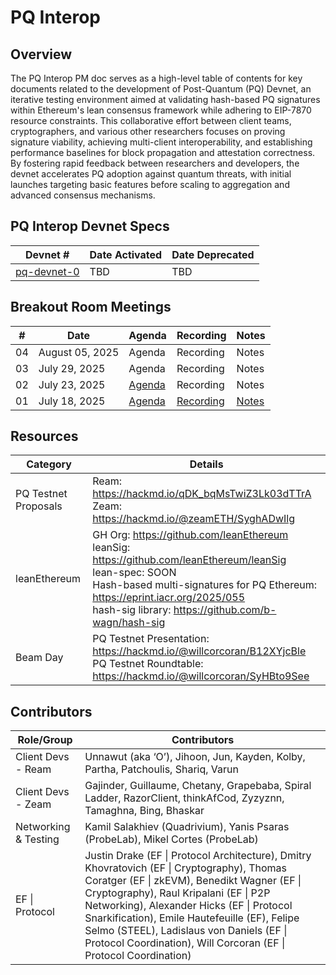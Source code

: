 # PQ Interop

## Overview
The PQ Interop PM doc serves as a high-level table of contents for key documents related to the development of Post-Quantum (PQ) Devnet, an iterative testing environment aimed at validating hash-based PQ signatures within Ethereum's lean consensus framework while adhering to EIP-7870 resource constraints. This collaborative effort between client teams, cryptographers, and various other researchers focuses on proving signature viability, achieving multi-client interoperability, and establishing performance baselines for block propagation and attestation correctness. By fostering rapid feedback between researchers and developers, the devnet accelerates PQ adoption against quantum threats, with initial launches targeting basic features before scaling to aggregation and advanced consensus mechanisms.


## PQ Interop Devnet Specs

| Devnet # | Date Activated | Date Deprecated |
| -- | -- | -- |
| [pq-devnet-0](https://github.com/leanEthereum/pm/pull/4) | TBD | TBD |


## Breakout Room Meetings

| # | Date | Agenda | Recording | Notes |
| -- | --| -- | -- | -- |
| 04 | August 05, 2025 | Agenda | Recording | Notes |
| 03 | July 29, 2025 | Agenda | Recording | Notes |
| 02 | July 23, 2025 | [Agenda](https://github.com/ethereum/pm/issues/1632) | Recording | Notes |
| 01 | July 18, 2025 | [Agenda](https://github.com/ethereum/pm/issues/1631) | [Recording](https://www.youtube.com/watch?v=AeCY-vabyuY) | [Notes](meetings/meeting-01.md) |

## Resources

| Category                  | Details |
|---------------------------|---------|
| PQ Testnet Proposals     | Ream: https://hackmd.io/qDK_bqMsTwiZ3Lk03dTTrA <br> Zeam: https://hackmd.io/@zeamETH/SyghADwIlg |
| leanEthereum             | GH Org: https://github.com/leanEthereum <br> leanSig: https://github.com/leanEthereum/leanSig <br> lean-spec: SOON <br> Hash-based multi-signatures for PQ Ethereum: https://eprint.iacr.org/2025/055 <br> hash-sig library: https://github.com/b-wagn/hash-sig |
| Beam Day                 | PQ Testnet Presentation: https://hackmd.io/@willcorcoran/B12XYjcBle <br> PQ Testnet Roundtable: https://hackmd.io/@willcorcoran/SyHBto9See |

## Contributors

| Role/Group               | Contributors |
|--------------------------|--------------|
| Client Devs - Ream      | Unnawut (aka ‘O’), Jihoon, Jun, Kayden, Kolby, Partha, Patchoulis, Shariq, Varun |
| Client Devs - Zeam      | Gajinder, Guillaume, Chetany, Grapebaba, Spiral Ladder, RazorClient, thinkAfCod, Zyzyznn, Tamaghna, Bing, Bhaskar |
| Networking & Testing    | Kamil Salakhiev (Quadrivium), Yanis Psaras (ProbeLab), Mikel Cortes (ProbeLab) |
| EF \| Protocol          | Justin Drake (EF \| Protocol Architecture), Dmitry Khovratovich (EF \| Cryptography), Thomas Coratger (EF \| zkEVM), Benedikt Wagner (EF \| Cryptography), Raul Kripalani (EF \| P2P Networking), Alexander Hicks (EF \| Protocol Snarkification), Emile Hautefeuille (EF), Felipe Selmo (STEEL),  Ladislaus von Daniels (EF \| Protocol Coordination), Will Corcoran (EF \| Protocol Coordination) |
